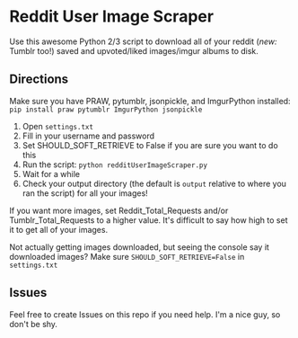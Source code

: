 # Reddit User Image Scraper

Use this awesome Python 2/3 script to download all of your reddit (*new:* Tumblr too!) saved and upvoted/liked images/imgur albums to disk.

## Directions

Make sure you have PRAW, pytumblr, jsonpickle, and ImgurPython installed:
`pip install praw pytumblr ImgurPython jsonpickle`

1. Open `settings.txt`
2. Fill in your username and password
3. Set SHOULD_SOFT_RETRIEVE to False if you are sure you want to do this
4. Run the script: `python redditUserImageScraper.py`
5. Wait for a while
6. Check your output directory (the default is `output` relative to where you ran the script) for all your images!

If you want more images, set Reddit_Total_Requests and/or Tumblr_Total_Requests to a higher value. It's difficult to say how high to set it to get all of your images.

Not actually getting images downloaded, but seeing the console say it downloaded images? Make sure `SHOULD_SOFT_RETRIEVE=False` in `settings.txt`


## Issues

Feel free to create Issues on this repo if you need help. I'm a nice guy, so don't be shy.